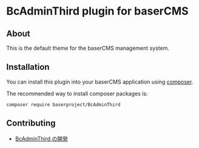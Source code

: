 # BcAdminThird plugin for baserCMS

## About
This is the default theme for the baserCMS management system.

## Installation

You can install this plugin into your baserCMS application using [composer](https://getcomposer.org).

The recommended way to install composer packages is:

```
composer require baserproject/BcAdminThird
```

## Contributing
- [BcAdminThird の開発](https://baserproject.github.io/5/core_theme/admin_theme)
